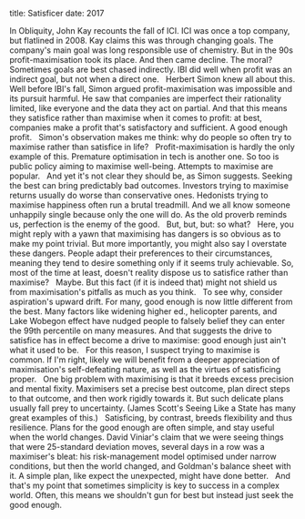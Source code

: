 title: Satisficer
date: 2017


In Obliquity, John Kay recounts the fall of ICI. ICI was once a top company, but flatlined in 2008. Kay claims this was through changing goals. The company's main goal was long responsible use of chemistry. But in the 90s profit-maximisation took its place. And then came decline. The moral? Sometimes goals are best chased indirectly. IBI did well when profit was an indirect goal, but not when a direct one.
 
Herbert Simon knew all about this. Well before IBI's fall, Simon argued profit-maximisation was impossible and its pursuit harmful. He saw that companies are imperfect  their rationality limited, like everyone  and the data they act on partial. And that this means they satisfice rather than maximise when it comes to profit: at best, companies make a profit that's satisfactory and sufficient. A good enough profit.
 
Simon's observation makes me think: why do people so often try to maximise rather than satisfice in life?
 
Profit-maximisation is hardly the only example of this. Premature optimisation in tech is another one. So too is public policy aiming to maximise well-being. Attempts to maximise are popular.
 
And yet it's not clear they should be, as Simon suggests. Seeking the best can bring predictably bad outcomes. Investors trying to maximise returns usually do worse than conservative ones. Hedonists trying to maximise happiness often run a brutal treadmill. And we all know someone unhappily single because only the one will do. As the old proverb reminds us, perfection is the enemy of the good.
 
But, but, but: so what?
 
Here, you might reply with a yawn  that maximising has dangers is so obvious as to make my point trivial. But more importantly, you might also say I overstate these dangers. People adapt their preferences to their circumstances, meaning they tend to desire something only if it seems truly achievable. So, most of the time at least, doesn't reality dispose us to satisfice rather than maximise?
 
Maybe. But this fact (if it is indeed that) might not shield us from maximisation's pitfalls as much as you think.
 
To see why, consider aspiration's upward drift. For many, good enough is now little different from the best. Many factors like widening higher ed., helicopter parents, and Lake Wobegon effect have nudged people to falsely belief they can enter the 99th percentile on many measures. And that suggests the drive to satisfice has in effect become a drive to maximise: good enough just ain't what it used to be.
 
For this reason, I suspect trying to maximise is common. If I'm right, likely we will benefit from a deeper appreciation of maximisation's self-defeating nature, as well as the virtues of satisficing proper.
 
One big problem with maximising is that it breeds excess precision and mental fixity. Maximisers set a precise best outcome, plan direct steps to that outcome, and then work rigidly towards it. But such delicate plans usually fall prey to uncertainty. (James Scott's Seeing Like a State has many great examples of this.)
 
Satisficing, by contrast, breeds flexibility and thus resilience. Plans for the good enough are often simple, and stay useful when the world changes. David Viniar's claim that we were seeing things that were 25-standard deviation moves, several days in a row was a maximiser's bleat: his risk-management model optimised under narrow conditions, but then the world changed, and Goldman's balance sheet with it. A simple plan, like expect the unexpected, might have done better.
 
And that's my point  that sometimes simplicity is key to success in a complex world. Often, this means we shouldn't gun for best but instead just seek the good enough.
